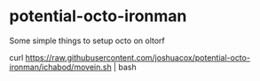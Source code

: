 potential-octo-ironman
======================

Some simple things to setup octo on oltorf

curl https://raw.githubusercontent.com/joshuacox/potential-octo-ironman/ichabod/movein.sh | bash
